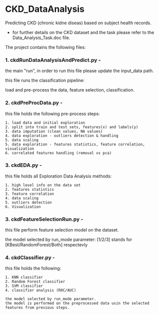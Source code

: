 #  CKD_DataAnalysis
Predicting CKD (chronic kidne diseas) based on subject health records.
* for further details on the CKD dataset and the task please refer to the Data_Analysis_Task.doc file.

The project contains the following files:
### 1. ckdRunDataAnalysisAndPredict.py - 
the main "run", in order to run this file please update the input_data path.

this file runs the classification pipeline: 

load and pre-process the data, feature selection, classification.
### 2. ckdPreProcData.py - 
this file holds the following pre-process steps: 

    1. load data and initial exploration 
    2. split into train and test sets, features(x) and labels(y)
    3. data imputation (clean values, NA values)
    4. data exploration - outliers detection & handling
    5. data scaling
    5. data exploration - features statistics, feature correlation, visualization
    6. correlated features handling (removal vs pca)
### 3. ckdEDA.py -
this file holds all Exploration Data Analysis methods:

    1. high level info on the data set
    2. features statistics
    3. feature correlation
    4. data scaling
    5. outliers detection
    6. Visualization
### 3. ckdFeatureSelectionRun.py - 
this file perform feature selection model on the dataset.

the model selected by run_mode parameter: [1/2/3] stands for [KBest/RandomForest/Both] respectevly
### 4. ckdClassifier.py - 
this file holds the following:

    1. KNN classifier
    2. Random Forest classifier
    3. SVM classifier
    4. classifier analysis (ROC/AUC)

    the model selected by run_mode parameter.
    the model is performed on the preprocessed data usin the selected features from previous steps.
